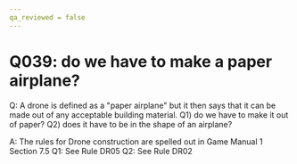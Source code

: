 ```yaml
---
qa_reviewed = false
---
```


# Q039: do we have to make a paper airplane?

Q: A drone is defined as a "paper airplane" but it then says that it can be made out of any acceptable building material. Q1) do we have to make it out of paper? Q2) does it have to be in the shape of an airplane?

A: The rules for Drone construction are spelled out in Game Manual 1 Section 7.5
Q1: See Rule DR05
Q2: See Rule DR02